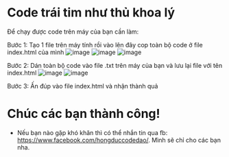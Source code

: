 # Code trái tim như thủ khoa lý

Để chạy được code trên máy của bạn cần làm:

Bước 1: Tạo 1 file trên máy tính rồi vào lên đây cop toàn bộ code ở file index.html của mình
![image](https://user-images.githubusercontent.com/73995275/200481626-1a87252f-3476-4f7b-8de2-c563621dbff9.png)
![image](https://user-images.githubusercontent.com/73995275/200481913-c6f08679-c922-486c-889d-a19f35ab9e7d.png)
![image](https://user-images.githubusercontent.com/73995275/200481875-4160b1e5-24f9-4ff9-bd8e-0a39a5444c9d.png)

Bước 2: Dán toàn bộ code vào file .txt trên máy của bạn và lưu lại file với tên index.html
![image](https://user-images.githubusercontent.com/73995275/200482080-f63f9fca-d136-43de-8d52-524fb13d318d.png)
![image](https://user-images.githubusercontent.com/73995275/200482171-1d4fa8e8-a080-437c-a9ee-ae328d9e1f63.png)

Bước 3: Ấn đúp vào file index.html và nhận thành quả

# Chúc các bạn thành công!

- Nếu bạn nào gặp khó khăn thì có thể nhắn tin qua fb: https://www.facebook.com/hongduccodedao/. Mình sẽ chỉ cho các bạn nha.
